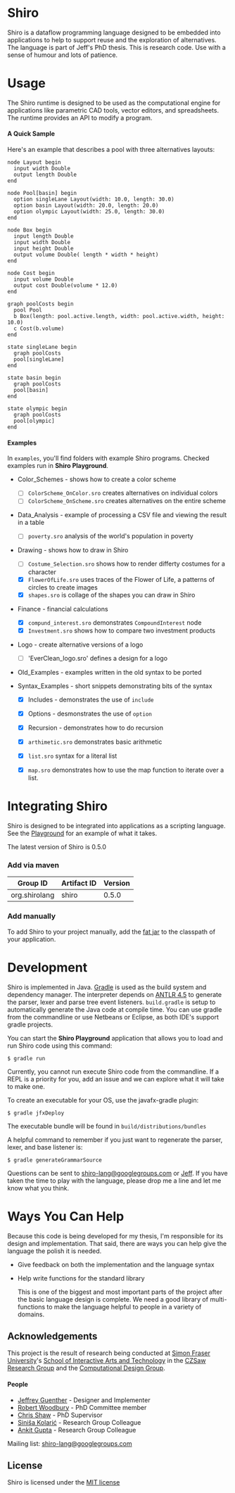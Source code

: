 Shiro
=====

Shiro is a dataflow programming language designed to be embedded into
applications to help to support reuse and the exploration of alternatives. The
language is part of Jeff's PhD thesis. This is research code. Use with a sense
of humour and lots of patience.

Usage
=====

The Shiro runtime is designed to be used as the computational engine for
applications like parametric CAD tools, vector editors, and spreadsheets. The
runtime provides an API to modify a program.

#### A Quick Sample

Here's an example that describes a pool with three alternatives layouts:

```
node Layout begin
  input width Double
  output length Double
end

node Pool[basin] begin
  option singleLane Layout(width: 10.0, length: 30.0)
  option basin Layout(width: 20.0, length: 20.0)
  option olympic Layout(width: 25.0, length: 30.0)
end

node Box begin
  input length Double
  input width Double
  input height Double
  output volume Double( length * width * height)
end

node Cost begin
  input volume Double
  output cost Double(volume * 12.0)
end

graph poolCosts begin
  pool Pool
  b Box(length: pool.active.length, width: pool.active.width, height: 10.0)
  c Cost(b.volume)
end

state singleLane begin
  graph poolCosts
  pool[singleLane]
end

state basin begin
  graph poolCosts
  pool[basin]
end

state olympic begin
  graph poolCosts
  pool[olympic]
end
```

#### Examples
In `examples`, you'll find folders with example Shiro programs. Checked examples
run in **Shiro Playground**.

* Color_Schemes - shows how to create a color scheme
	* [ ] `ColorScheme_OnColor.sro` creates alternatives on individual colors
	* [ ] `ColorScheme_OnScheme.sro` creates alternatives on the entire scheme

* Data_Analysis - example of processing a CSV file and viewing the result in a table
	* [ ] `poverty.sro` analysis of the world's population in poverty

* Drawing - shows how to draw in Shiro
	* [ ] `Costume_Selection.sro` shows how to render differty costumes for a character
	* [x] `FlowerOfLife.sro` uses traces of the Flower of Life, a patterns of circles to create images
	* [x] `shapes.sro` is collage of the shapes you can draw in Shiro

* Finance - financial calculations
	* [x] `compund_interest.sro` demonstrates `CompoundInterest` node
	* [x] `Investment.sro` shows how to compare two investment products

* Logo - create alternative versions of a logo
	* [ ] 'EverClean_logo.sro' defines a design for a logo

* Old_Examples - examples written in the old syntax to be ported

* Syntax_Examples - short snippets demonstrating bits of the syntax
	* [x] Includes - demonstrates the use of `include`
	* [x] Options - desmonstrates the use of `option`
	* [x] Recursion - demonstrates how to do recursion
	* [x] `arthimetic.sro` demonstrates basic arithmetic
	* [x] `list.sro` syntax for a literal list
	* [x] `map.sro` demonstrates how to use the map function to iterate over a list.


Integrating Shiro
=================

Shiro is designed to be integrated into applications as a scripting language. See the [Playground](https://github.com/jrguenther/shiro/tree/master/src/main/java/org/shirolang/playground)
for an example of what it takes.

The latest version of Shiro is 0.5.0

### Add via maven

|Group ID | Artifact ID | Version |
|---------|-------------|---------|
|org.shirolang|shiro    |0.5.0    |

### Add manually

To add Shiro to your project manually, add the [fat jar](https://github.com/jrguenther/shiro/releases/download/v0.5.0/shiro-fat-0.5.0.jar)
to the classpath of your application.

Development
===========

Shiro is implemented in Java. [Gradle](http://www.gradle.org/) is used as the
build system and dependency manager. The interpreter depends on [ANTLR
4.5](http://www.antlr.org/) to generate the parser, lexer and parse tree event
listeners. `build.gradle` is setup to automatically generate the Java code at
compile time. You can use gradle from the commandline or use Netbeans or
Eclipse, as both IDE's support gradle projects.

You can start the **Shiro Playground** application that allows you to load and
run Shiro code using this command:

    $ gradle run

Currently, you cannot run execute Shiro code from the commandline. If a REPL is
a priority for you, add an issue and we can explore what it will take to make
one.


To create an executable for your OS, use the javafx-gradle plugin:

    $ gradle jfxDeploy

The executable bundle will be found in `build/distributions/bundles`

A helpful command to remember if you just want to regenerate the parser, lexer,
and base listener is:

    $ gradle generateGrammarSource

Questions can be sent to shiro-lang@googlegroups.com or
[Jeff](mailto:jguenthe@sfu.ca). If you have taken the time to play with the
language, please drop me a line and let me know what you think.

Ways You Can Help
=================

Because this code is being developed for my thesis, I'm responsible for its
design and implementation. That said, there are ways you can help give the
language the polish it is needed.

* Give feedback on both the implementation and the language syntax
* Help write functions for the standard library

  This is one of the biggest and most important parts of the project after the 
  basic language design is complete. We need a good library of multi-functions 
  to make the language helpful to people in a variety of domains.

Acknowledgements
-----------------

This project is the result of research being conducted at 
[Simon Fraser University](http://www.sfu.ca/)'s 
[School of Interactive Arts and Technology](http://www.siat.sfu.ca/) in the 
[CZSaw Research Group](http://czsaw.iat.sfu.ca/) and 
the [Computational Design Group](http://www.computationaldesign.ca/). 

#### People
* [Jeffrey Guenther](http://jeffreyguenther.com) - Designer and Implementer
* [Robert Woodbury](http://www.siat.sfu.ca/faculty/profile/rob-woodbury) - PhD Committee member
* [Chris Shaw](http://www.sfu.ca/~shaw/) - PhD Supervisor
* [Siniša Kolarić](http://www.sfu.ca/~skolaric/) - Research Group Colleague
* [Ankit Gupta](http://www.linkedin.com/pub/ankit-gupta/37/b7b/851) - Research Group Colleague

Mailing list: shiro-lang@googlegroups.com

License
-------
Shiro is licensed under the [MIT license](http://opensource.org/licenses/MIT)
